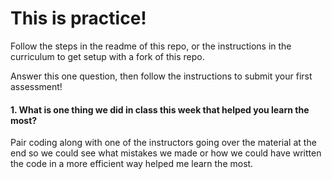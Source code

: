 # This is practice! 

Follow the steps in the readme of this repo, or the instructions in the curriculum to get setup with a fork of this repo.

Answer this one question, then follow the instructions to submit your first assessment!

#### 1. What is one thing we did in class this week that helped you learn the most?  

Pair coding along with one of the instructors going over the material at the end so we could see what mistakes we made or how we could have written the code in a more efficient way helped me learn the most.
